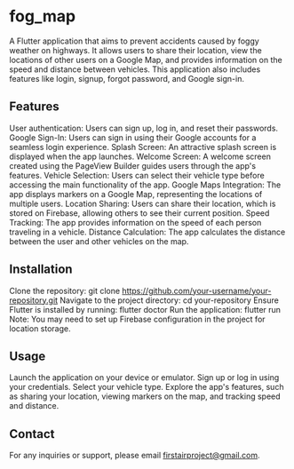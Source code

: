 # fog_map
A Flutter application that aims to prevent accidents caused by foggy weather on highways. It allows users to share their location, view the locations of other users on a Google Map, and provides information on the speed and distance between vehicles. This application also includes features like login, signup, forgot password, and Google sign-in.

## Features

User authentication: Users can sign up, log in, and reset their passwords.
Google Sign-In: Users can sign in using their Google accounts for a seamless login experience.
Splash Screen: An attractive splash screen is displayed when the app launches.
Welcome Screen: A welcome screen created using the PageView Builder guides users through the app's features.
Vehicle Selection: Users can select their vehicle type before accessing the main functionality of the app.
Google Maps Integration: The app displays markers on a Google Map, representing the locations of multiple users.
Location Sharing: Users can share their location, which is stored on Firebase, allowing others to see their current position.
Speed Tracking: The app provides information on the speed of each person traveling in a vehicle.
Distance Calculation: The app calculates the distance between the user and other vehicles on the map.


## Installation

Clone the repository: git clone https://github.com/your-username/your-repository.git
Navigate to the project directory: cd your-repository
Ensure Flutter is installed by running: flutter doctor
Run the application: flutter run
Note: You may need to set up Firebase configuration in the project for location storage.

## Usage

Launch the application on your device or emulator.
Sign up or log in using your credentials.
Select your vehicle type.
Explore the app's features, such as sharing your location, viewing markers on the map, and tracking speed and distance.

## Contact

For any inquiries or support, please email firstairproject@gmail.com.
